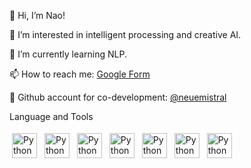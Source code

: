 👋 Hi, I’m Nao!

👀 I’m interested in intelligent processing and creative AI.

🌱 I’m currently learning NLP.

📫 How to reach me: [Google Form](https://forms.gle/eNTHtCFPUnCRYaMWA)

🦄 Github account for co-development: [@neuemistral](https://github.com/neuemistral)

Language and Tools
<p>
<img src="https://cdn.worldvectorlogo.com/logos/python-5.svg" alt="Python" height="40" style="vertical-align:top; margin:4px">
<img src="https://cdn.worldvectorlogo.com/logos/unity-69.svg" alt="Python" height="40" style="vertical-align:top; margin:4px"> 
<img src="https://cdn.worldvectorlogo.com/logos/kotlin-1.svg" alt="Python" height="40" style="vertical-align:top; margin:4px">  
<img src="https://cdn.worldvectorlogo.com/logos/logo-javascript.svg" alt="Python" height="40" style="vertical-align:top; margin:4px">  
<img src="https://cdn.worldvectorlogo.com/logos/linux-tux.svg" alt="Python" height="40" style="vertical-align:top; margin:4px">  
<img src="https://cdn.worldvectorlogo.com/logos/java.svg" alt="Python" height="40" style="vertical-align:top; margin:4px"> 
<img src="https://cdn.worldvectorlogo.com/logos/figma-1.svg" alt="Python" height="40" style="vertical-align:top; margin:4px">  
</p>



<!---

--->

